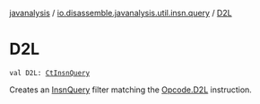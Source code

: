 [javanalysis](../index.md) / [io.disassemble.javanalysis.util.insn.query](index.md) / [D2L](./-d2-l.md)

# D2L

`val D2L: `[`CtInsnQuery`](-ct-insn-query/index.md)

Creates an [InsnQuery](-insn-query/index.md) filter matching the [Opcode.D2L](#) instruction.

